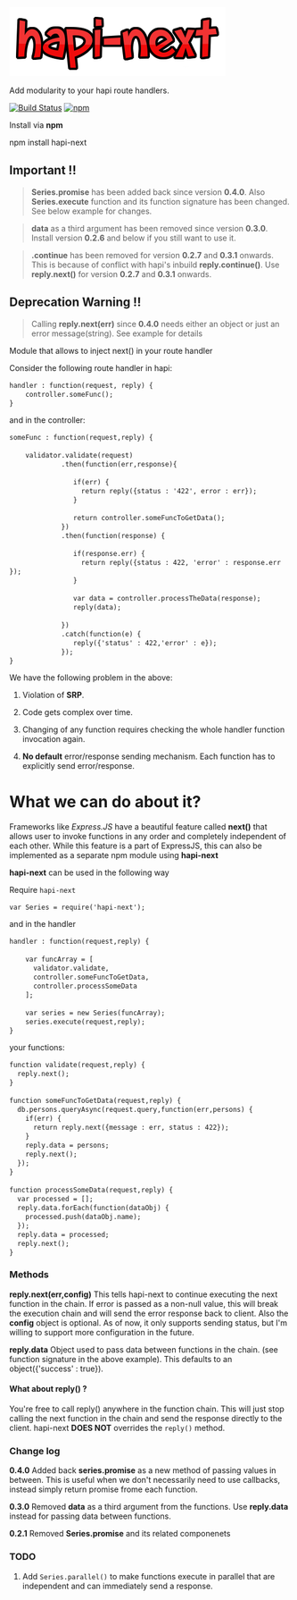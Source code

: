 
<img src="https://github.com/Pranay92/hapi-next/blob/master/hapi-next.png" />

Add modularity to your hapi route handlers.

[![Build Status](https://travis-ci.org/Pranay92/hapi-next.svg?branch=master)](https://travis-ci.org/Pranay92/hapi-next) [![npm](https://img.shields.io/npm/dt/hapi-next.svg)](https://www.npmjs.com/package/hapi-next)

Install via **npm**

npm install hapi-next


## Important !!

> **Series.promise** has been added back since version **0.4.0**. Also **Series.execute** function and its function signature has been changed. See below example for changes.

> **data** as a third argument has been removed since version **0.3.0**. Install version **0.2.6** and below if you still want to use it.

> **.continue** has been removed for version **0.2.7** and **0.3.1** onwards. This is because of conflict with hapi's inbuild **reply.continue()**. Use **reply.next()** for version **0.2.7** and **0.3.1** onwards.

## Deprecation Warning !!

> Calling **reply.next(err)** since **0.4.0** needs either an object or just an error message(string). See example for details


Module that allows to inject next() in your route handler

Consider the following route handler in hapi:

```
handler : function(request, reply) {
    controller.someFunc();
}
```


and in the controller: 

```
someFunc : function(request,reply) {

    validator.validate(request) 
             .then(function(err,response){
             
                if(err) {
                  return reply({status : '422', error : err});
                }
                
                return controller.someFuncToGetData();
             })
             .then(function(response) {
                
                if(response.err) {
                  return reply({status : 422, 'error' : response.err });
                }
                
                var data = controller.processTheData(response);
                reply(data);
                
             })
             .catch(function(e) {
                reply({'status' : 422,'error' : e});
             });
}
```

We have the following problem in the above:

1. Violation of **SRP**.

2. Code gets complex over time. 

3. Changing of any function requires checking the whole handler function invocation again.

4. **No default** error/response sending mechanism. Each function has to explicitly send error/response.


# What we can do about it?

Frameworks like *Express.JS* have a beautiful feature called **next()** that allows user to invoke functions in any order and completely independent of each other. While this feature is a part of ExpressJS, this can also be implemented as a separate npm module using **hapi-next**


**hapi-next** can be used in the following way

Require `hapi-next`
```
var Series = require('hapi-next');
```

and in the handler

```
handler : function(request,reply) {
    
    var funcArray = [
      validator.validate,
      controller.someFuncToGetData,
      controller.processSomeData
    ];
    
    var series = new Series(funcArray);
    series.execute(request,reply);
}

```

your functions:

```
function validate(request,reply) {
  reply.next();
}

function someFuncToGetData(request,reply) {
  db.persons.queryAsync(request.query,function(err,persons) {
    if(err) {
      return reply.next({message : err, status : 422});
    }
    reply.data = persons;
    reply.next();
  });
}

function processSomeData(request,reply) {
  var processed = [];
  reply.data.forEach(function(dataObj) {
    processed.push(dataObj.name);
  });
  reply.data = processed;
  reply.next();
}
```

### Methods

**reply.next(err,config)**  This tells hapi-next to continue executing the next function in the chain. If error is passed as a non-null value, this will break the execution chain and will send the error response back to client. Also the **config** object is optional. As of now, it only supports sending status, but I'm willing to support more configuration in the future. 

**reply.data** Object used to pass data between functions in the chain. (see function signature in the above example). This defaults to an object({'success' : true}). 

#### What about reply() ?

You're free to call reply() anywhere in the function chain. This will just stop calling the next function in the chain and send the response directly to the client. hapi-next **DOES NOT** overrides the `reply()` method. 

### Change log

**0.4.0** Added back **series.promise** as a new method of passing values in between. This is useful when we don't necessarily need to use callbacks, instead simply return promise frome each function.

**0.3.0** Removed **data** as a third argument from the functions. Use **reply.data** instead for passing data between functions.

**0.2.1** Removed **Series.promise** and its related componenets


### TODO

1. Add `Series.parallel()` to make functions execute in parallel that are independent and can immediately send a response.

